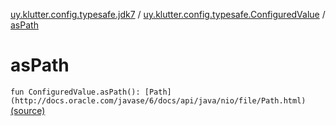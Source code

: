 [uy.klutter.config.typesafe.jdk7](../index.md) / [uy.klutter.config.typesafe.ConfiguredValue](index.md) / [asPath](.)


# asPath

`fun ConfiguredValue.asPath(): [Path](http://docs.oracle.com/javase/6/docs/api/java/nio/file/Path.html)` [(source)](https://github.com/kohesive/klutter/blob/master/config-typesafe-jdk7/src/main/kotlin/uy/klutter/config/typesafe/jdk7/TypesafeConfig_Jdk7_Ext.kt#L7)


